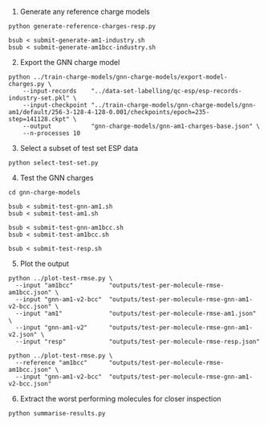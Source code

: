 1. Generate any reference charge models 

```shell
python generate-reference-charges-resp.py

bsub < submit-generate-am1-industry.sh
bsub < submit-generate-am1bcc-industry.sh
```

2. Export the GNN charge model

```shell
python ../train-charge-models/gnn-charge-models/export-model-charges.py \
    --input-records    "../data-set-labelling/qc-esp/esp-records-industry-set.pkl" \
    --input-checkpoint "../train-charge-models/gnn-charge-models/gnn-am1/default/256-3-128-4-128-0.001/checkpoints/epoch=235-step=141128.ckpt" \
    --output           "gnn-charge-models/gnn-am1-charges-base.json" \
    --n-processes 10
```

3. Select a subset of test set ESP data

```shell
python select-test-set.py
```

4. Test the GNN charges

```shell
cd gnn-charge-models

bsub < submit-test-gnn-am1.sh
bsub < submit-test-am1.sh

bsub < submit-test-gnn-am1bcc.sh
bsub < submit-test-am1bcc.sh

bsub < submit-test-resp.sh
```

5. Plot the output

```shell
python ../plot-test-rmse.py \
  --input "am1bcc"          "outputs/test-per-molecule-rmse-am1bcc.json" \
  --input "gnn-am1-v2-bcc"  "outputs/test-per-molecule-rmse-gnn-am1-v2-bcc.json" \
  --input "am1"             "outputs/test-per-molecule-rmse-am1.json" \
  --input "gnn-am1-v2"      "outputs/test-per-molecule-rmse-gnn-am1-v2.json" \
  --input "resp"            "outputs/test-per-molecule-rmse-resp.json"
  
python ../plot-test-rmse.py \
  --reference "am1bcc"      "outputs/test-per-molecule-rmse-am1bcc.json" \
  --input "gnn-am1-v2-bcc"  "outputs/test-per-molecule-rmse-gnn-am1-v2-bcc.json"
```

6. Extract the worst performing molecules for closer inspection

```shell
python summarise-results.py
```